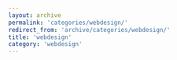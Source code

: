 ```yaml
---
layout: archive
permalink: 'categories/webdesign/'
redirect_from: 'archive/categories/webdesign/'
title: 'webdesign'
category: 'webdesign'
---
```

